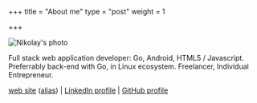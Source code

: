 +++
title = "About me"
type = "post"
weight = 1

+++

![Nikolay's photo](/img/photo.png)

Full stack web application developer: Go, Android, HTML5 / Javascript.
Preferrably back-end with Go, in Linux ecosystem.
Freelancer, Individual Entrepreneur.

[web site](https://nikolay.turpitko.com)
([alias](https://nikolay-turpitko.github.io)) |
[LinkedIn profile](http://www.linkedin.com/in/nikolayturpitko) |
[GitHub profile](https://github.com/nikolay-turpitko)
